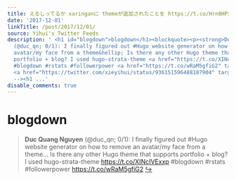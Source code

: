 ```yaml
---
title: えるしってるか xaringanに themeが追加されたことを https://t.co/Hrn8HPxlmU
date: '2017-12-01'
linkTitle: /post/2017/12/01/
source: Yihui's Twitter Feeds
description: ' <h1 id="blogdown">blogdown</h1><blockquote><p><strong>Duc Quang Nguyen</strong>
  (@duc_qn; 0/1): I finally figured out #Hugo website generator on how to remove an
  avatar/my face from a theme&hellip; Is there any other Hugo theme that supports
  portfolio + blog? I used hugo-strata-theme <a href="https://t.co/XINcIVExxp" target="_blank">https://t.co/XINcIVExxp</a>
  #blogdown #rstats #followerpower <a href="https://t.co/wRaM5gfiG2" target="_blank">https://t.co/wRaM5gfiG2</a>
  <a href="https://twitter.com/xieyihui/status/936151596488187904" target="_blank">&#8618;</a></p></blockquote><!--
  --><h1 ...'
disable_comments: true
---
```

 <h1 id="blogdown">blogdown</h1><blockquote><p><strong>Duc Quang Nguyen</strong> (@duc_qn; 0/1): I finally figured out #Hugo website generator on how to remove an avatar/my face from a theme&hellip; Is there any other Hugo theme that supports portfolio + blog? I used hugo-strata-theme <a href="https://t.co/XINcIVExxp" target="_blank">https://t.co/XINcIVExxp</a> #blogdown #rstats #followerpower <a href="https://t.co/wRaM5gfiG2" target="_blank">https://t.co/wRaM5gfiG2</a> <a href="https://twitter.com/xieyihui/status/936151596488187904" target="_blank">&#8618;</a></p></blockquote><!-- --><h1 ...